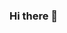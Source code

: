 ### Hi there 👋

<!--
**Lane717** is a ✨ _special_ ✨ repository because its `README.md` (this file) appears on your GitHub profile.

Here are some ideas to get you started:

- 🔭 I’m currently working on trying to understand GitHub. 
- 🌱 I’m currently learning the truth.
- 👯 I’m looking to collaborate on the reality and  problem solving. 
- 🤔 I’m looking for help with clarity, to start. 
- 💬 Ask me about anything. 
- 📫 How to reach me: Divine Source. 
- ⚡ Fun fact: The veil has lifted... HODL
-->
